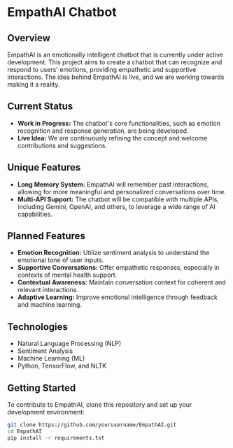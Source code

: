 # EmpathAI Chatbot

## Overview
EmpathAI is an emotionally intelligent chatbot that is currently under active development. This project aims to create a chatbot that can recognize and respond to users' emotions, providing empathetic and supportive interactions. The idea behind EmpathAI is live, and we are working towards making it a reality.

## Current Status
- **Work in Progress:** The chatbot's core functionalities, such as emotion recognition and response generation, are being developed.
- **Live Idea:** We are continuously refining the concept and welcome contributions and suggestions.

## Unique Features
- **Long Memory System:** EmpathAI will remember past interactions, allowing for more meaningful and personalized conversations over time.
- **Multi-API Support:** The chatbot will be compatible with multiple APIs, including Gemini, OpenAI, and others, to leverage a wide range of AI capabilities.

## Planned Features
- **Emotion Recognition:** Utilize sentiment analysis to understand the emotional tone of user inputs.
- **Supportive Conversations:** Offer empathetic responses, especially in contexts of mental health support.
- **Contextual Awareness:** Maintain conversation context for coherent and relevant interactions.
- **Adaptive Learning:** Improve emotional intelligence through feedback and machine learning.

## Technologies
- Natural Language Processing (NLP)
- Sentiment Analysis
- Machine Learning (ML)
- Python, TensorFlow, and NLTK

## Getting Started
To contribute to EmpathAI, clone this repository and set up your development environment:
```bash
git clone https://github.com/yourusername/EmpathAI.git
cd EmpathAI
pip install -r requirements.txt
